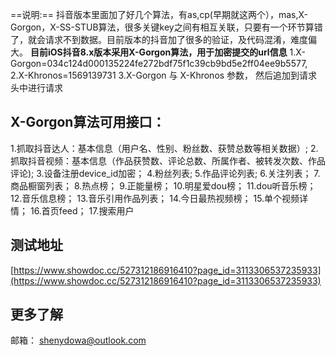 ==说明:==
 抖音版本里面加了好几个算法，有as,cp(早期就这两个），mas,X-Gorgon，X-SS-STUB算法，很多关键key之间有相互关联，只要有一个环节算错了，就会请求不到数据。目前版本的抖音加了很多的验证，及代码混淆，难度偏大。
**目前iOS抖音8.x版本采用X-Gorgon算法，用于加密提交的url信息**
1.X-Gorgon=034c124d000135224fe272bdf75f1c39cb9bd5e2ff04ee9b5577,
2.X-Khronos=1569139731
3.X-Gorgon 与 X-Khronos 参数， 然后追加到请求头中进行请求

## X-Gorgon算法可用接口：

 1.抓取抖音达人：基本信息（用户名、性别、粉丝数、获赞总数等相关数据）;
 2.抓取抖音视频：基本信息（作品获赞数、评论总数、所属作者、被转发次数、作品评论);
 3.设备注册device_id加密；
 4.粉丝列表;
 5.作品评论列表;
 6.关注列表；
 7.商品橱窗列表；
 8.热点榜；
 9.正能量榜；
 10.明星爱dou榜；
 11.dou听音乐榜；
 12.音乐信息榜；
 13.音乐引用作品列表；
 14.今日最热视频榜；
 15.单个视频详情；
 16.首页feed；
 17.搜索用户

## 测试地址

[https://www.showdoc.cc/527312186916410?page_id=3113306537235933](https://www.showdoc.cc/527312186916410?page_id=3113306537235933)

## 更多了解
邮箱：
shenydowa@outlook.com
